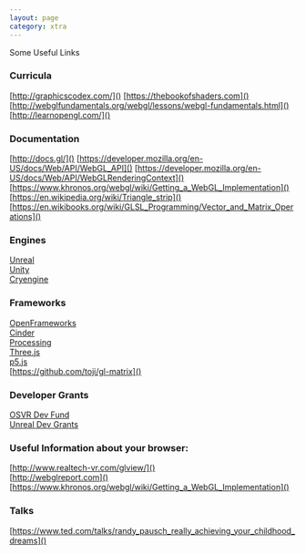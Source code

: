 ```yaml
---
layout: page
category: xtra
---
```


Some Useful Links

### Curricula
 [http://graphicscodex.com/]()
 [https://thebookofshaders.com]()
 [http://webglfundamentals.org/webgl/lessons/webgl-fundamentals.html]()
 [http://learnopengl.com/]()

### Documentation
 [http://docs.gl/]()
 [https://developer.mozilla.org/en-US/docs/Web/API/WebGL_API]()
 [https://developer.mozilla.org/en-US/docs/Web/API/WebGLRenderingContext]()
 [https://www.khronos.org/webgl/wiki/Getting_a_WebGL_Implementation]()
 [https://en.wikipedia.org/wiki/Triangle_strip]()
 [https://en.wikibooks.org/wiki/GLSL_Programming/Vector_and_Matrix_Operations]()

### Engines
 [Unreal](https://www.unrealengine.com)  
 [Unity](https://unity3d.com/)  
 [Cryengine](http://www.cryengine.com)  

### Frameworks
 [OpenFrameworks](http://www.openframeworks.cc)  
 [Cinder](https://libcinder.org)  
 [Processing](https://processing.org/)  
 [Three.js](https://threejs.org/)  
 [p5.js](https://p5js.org/)  
 [https://github.com/toji/gl-matrix]()  


### Developer Grants
 [OSVR Dev Fund](http://www.osvr.org/fund.html)  
 [Unreal Dev Grants](https://www.unrealengine.com/unrealdevgrants)  


### Useful Information about your browser:
 [http://www.realtech-vr.com/glview/]()  
 [http://webglreport.com]()  
 [https://www.khronos.org/webgl/wiki/Getting_a_WebGL_Implementation]()  

### Talks
 [https://www.ted.com/talks/randy_pausch_really_achieving_your_childhood_dreams]()


